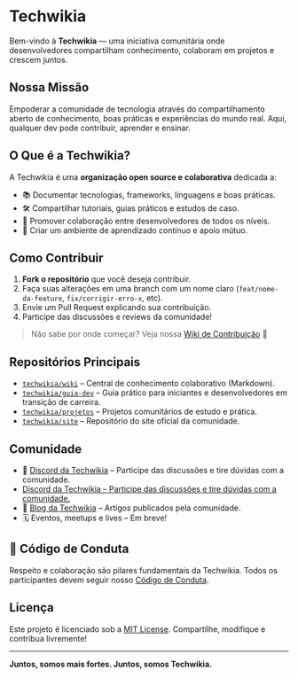 # Techwikia

Bem-vindo à **Techwikia** — uma iniciativa comunitária onde desenvolvedores compartilham conhecimento, colaboram em projetos e crescem juntos.

##  Nossa Missão

Empoderar a comunidade de tecnologia através do compartilhamento aberto de conhecimento, boas práticas e experiências do mundo real. Aqui, qualquer dev pode contribuir, aprender e ensinar.

##  O Que é a Techwikia?

A Techwikia é uma **organização open source e colaborativa** dedicada a:

- 📚 Documentar tecnologias, frameworks, linguagens e boas práticas.
- 🛠️ Compartilhar tutoriais, guias práticos e estudos de caso.
- 🤝 Promover colaboração entre desenvolvedores de todos os níveis.
- 💬 Criar um ambiente de aprendizado contínuo e apoio mútuo.

##  Como Contribuir

1. **Fork o repositório** que você deseja contribuir.
2. Faça suas alterações em uma branch com um nome claro (`feat/nome-da-feature`, `fix/corrigir-erro-x`, etc).
3. Envie um Pull Request explicando sua contribuição.
4. Participe das discussões e reviews da comunidade!

> Não sabe por onde começar? Veja nossa [Wiki de Contribuição](https://github.com/techwikia/.github/wiki) 📖

##  Repositórios Principais

- [`techwikia/wiki`](https://github.com/techwikia/wiki) – Central de conhecimento colaborativo (Markdown).
- [`techwikia/guia-dev`](https://github.com/techwikia/guia-dev) – Guia prático para iniciantes e desenvolvedores em transição de carreira.
- [`techwikia/projetos`](https://github.com/techwikia/projetos) – Projetos comunitários de estudo e prática.
- [`techwikia/site`](https://github.com/techwikia/site) – Repositório do site oficial da comunidade.

##  Comunidade

- 💬 [Discord da Techwikia](https://discord.gg/8JJG9tQXfA) – Participe das discussões e tire dúvidas com a comunidade.
- <a href="https://discord.gg/8JJG9tQXfA" target="_blank">Discord da Techwikia – Participe das discussões e tire dúvidas com a comunidade.</a>
- 📢 [Blog da Techwikia](https://techwikia.dev/blog) – Artigos publicados pela comunidade.
- 🗓️ Eventos, meetups e lives – Em breve!

## 📜 Código de Conduta

Respeito e colaboração são pilares fundamentais da Techwikia. Todos os participantes devem seguir nosso [Código de Conduta](https://github.com/techwikia/.github/blob/main/CODE_OF_CONDUCT.md).

## Licença

Este projeto é licenciado sob a [MIT License](LICENSE). Compartilhe, modifique e contribua livremente!

---

**Juntos, somos mais fortes. Juntos, somos Techwikia.**

